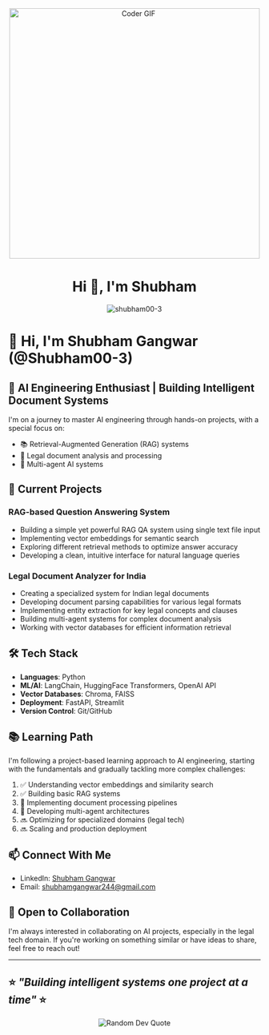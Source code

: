 <div align="center">
  <img src="https://media.giphy.com/media/SWoSkN6DxTszqIKEqv/giphy.gif" alt="Coder GIF" width="500">
</div>

<h1 align="center">Hi 👋, I'm Shubham </h1>


<p align="center">
  <img src="https://komarev.com/ghpvc/?username=shubham00-3&label=Profile%20views&color=0e75b6&style=flat" alt="shubham00-3" />
</p>

# 👋 Hi, I'm Shubham Gangwar (@Shubham00-3)

## 🧠 AI Engineering Enthusiast | Building Intelligent Document Systems

I'm on a journey to master AI engineering through hands-on projects, with a special focus on:
- 📚 Retrieval-Augmented Generation (RAG) systems
- 📄 Legal document analysis and processing
- 🤖 Multi-agent AI systems

## 🔭 Current Projects

### RAG-based Question Answering System
- Building a simple yet powerful RAG QA system using single text file input
- Implementing vector embeddings for semantic search
- Exploring different retrieval methods to optimize answer accuracy
- Developing a clean, intuitive interface for natural language queries

### Legal Document Analyzer for India
- Creating a specialized system for Indian legal documents
- Developing document parsing capabilities for various legal formats
- Implementing entity extraction for key legal concepts and clauses
- Building multi-agent systems for complex document analysis
- Working with vector databases for efficient information retrieval

## 🛠️ Tech Stack

- **Languages**: Python
- **ML/AI**: LangChain, HuggingFace Transformers, OpenAI API
- **Vector Databases**: Chroma, FAISS
- **Deployment**: FastAPI, Streamlit
- **Version Control**: Git/GitHub

## 📚 Learning Path

I'm following a project-based learning approach to AI engineering, starting with the fundamentals and gradually tackling more complex challenges:

1. ✅ Understanding vector embeddings and similarity search
2. ✅ Building basic RAG systems
3. 🔄 Implementing document processing pipelines
4. 🔄 Developing multi-agent architectures
5. 🔜 Optimizing for specialized domains (legal tech)
6. 🔜 Scaling and production deployment

## 📫 Connect With Me

- LinkedIn: [Shubham Gangwar](https://www.linkedin.com/in/shubham-gangwar)
- Email: shubhamgangwar244@gmail.com

## 🤝 Open to Collaboration

I'm always interested in collaborating on AI projects, especially in the legal tech domain. If you're working on something similar or have ideas to share, feel free to reach out!

---

⭐ *"Building intelligent systems one project at a time"* ⭐
---

<div align="center">
  <img src="https://quotes-github-readme.vercel.app/api?type=horizontal&theme=radical" alt="Random Dev Quote"/>
</div>


